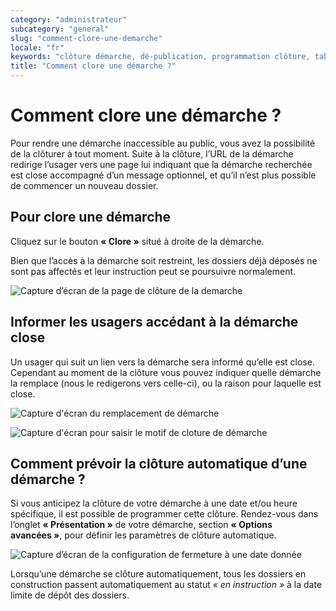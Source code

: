 ```yaml
---
category: "administrateur"
subcategory: "general"
slug: "comment-clore-une-demarche"
locale: "fr"
keywords: "clôture démarche, dé-publication, programmation clôture, tableau de bord"
title: "Comment clore une démarche ?"
---
```


# Comment clore une démarche ?

Pour rendre une démarche inaccessible au public, vous avez la possibilité de la clôturer à tout moment. Suite à la clôture, l’URL de la démarche redirige l’usager vers une page lui indiquant que la démarche recherchée est close accompagné d’un message optionnel, et qu’il n’est plus possible de commencer un nouveau dossier.

## Pour clore une démarche

Cliquez sur le bouton **« Clore »** situé à droite de la démarche.

Bien que l’accès à la démarche soit restreint, les dossiers déjà déposés ne sont pas affectés et leur instruction peut se poursuivre normalement.

![Capture d’écran de la page de clôture de la demarche](faq/administrateur-procedure-action-close.png)

## Informer les usagers accédant à la démarche close

 Un usager qui suit un lien vers la démarche sera informé qu’elle est close. Cependant au moment de la clôture vous pouvez indiquer quelle démarche la remplace (nous le redigerons vers celle-ci), ou la raison pour laquelle est close.

![Capture d'écran du remplacement de démarche](faq/administrateur-procedure-close-replace.png)

![Capture d'écran pour saisir le motif de cloture de démarche](faq/administrateur-procedure-close-message.png)

## Comment prévoir la clôture automatique d’une démarche ?

Si vous anticipez la clôture de votre démarche à une date et/ou heure spécifique, il est possible de programmer cette clôture. Rendez-vous dans l’onglet **« Présentation »** de votre démarche, section **« Options avancées »**, pour définir les paramètres de clôture automatique.

![Capture d’écran de la configuration de fermeture à une date donnée](faq/administrateur-procedure-auto-archive.png)

Lorsqu’une démarche se clôture automatiquement, tous les dossiers en construction passent automatiquement au statut *« en instruction »* à la date limite de dépôt des dossiers.

